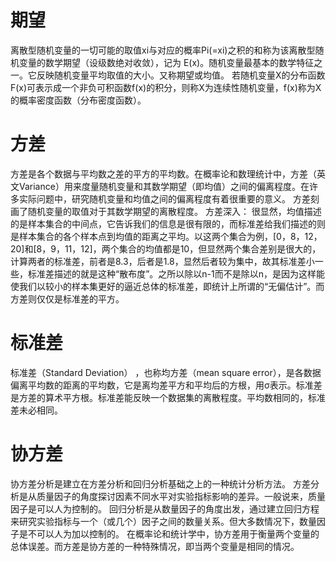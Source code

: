 # 期望
离散型随机变量的一切可能的取值xi与对应的概率Pi(=xi)之积的和称为该离散型随机变量的数学期望（设级数绝对收敛），记为 E(x)。随机变量最基本的数学特征之一。它反映随机变量平均取值的大小。又称期望或均值。
若随机变量X的分布函数F(x)可表示成一个非负可积函数f(x)的积分，则称X为连续性随机变量，f(x)称为X的概率密度函数（分布密度函数）。
# 方差
方差是各个数据与平均数之差的平方的平均数。在概率论和数理统计中，方差（英文Variance）用来度量随机变量和其数学期望（即均值）之间的偏离程度。在许多实际问题中，研究随机变量和均值之间的偏离程度有着很重要的意义。
方差刻画了随机变量的取值对于其数学期望的离散程度。
方差深入：
很显然，均值描述的是样本集合的中间点，它告诉我们的信息是很有限的，而标准差给我们描述的则是样本集合的各个样本点到均值的距离之平均。以这两个集合为例，[0，8，12，20]和[8，9，11，12]，两个集合的均值都是10，但显然两个集合差别是很大的，计算两者的标准差，前者是8.3，后者是1.8，显然后者较为集中，故其标准差小一些，标准差描述的就是这种“散布度”。之所以除以n-1而不是除以n，是因为这样能使我们以较小的样本集更好的逼近总体的标准差，即统计上所谓的“无偏估计”。而方差则仅仅是标准差的平方。
# 标准差
标准差（Standard Deviation） ，也称均方差（mean square error），是各数据偏离平均数的距离的平均数，它是离均差平方和平均后的方根，用σ表示。标准差是方差的算术平方根。标准差能反映一个数据集的离散程度。平均数相同的，标准差未必相同。
# 协方差
协方差分析是建立在方差分析和回归分析基础之上的一种统计分析方法。 方差分析是从质量因子的角度探讨因素不同水平对实验指标影响的差异。一般说来，质量因子是可以人为控制的。 回归分析是从数量因子的角度出发，通过建立回归方程来研究实验指标与一个（或几个）因子之间的数量关系。但大多数情况下，数量因子是不可以人为加以控制的。
在概率论和统计学中，协方差用于衡量两个变量的总体误差。而方差是协方差的一种特殊情况，即当两个变量是相同的情况。
